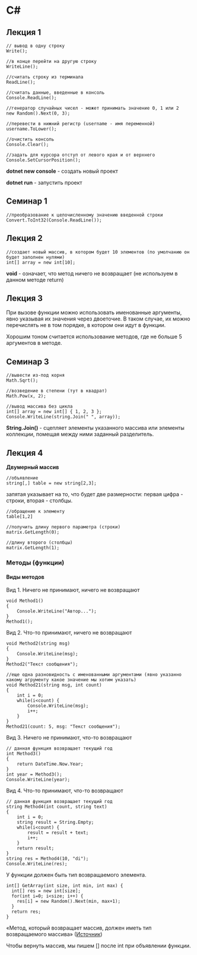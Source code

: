# C#
## Лекция 1
```
// вывод в одну строку
Write();

//в конце перейти на другую строку
WriteLine();

//считать строку из терминала
ReadLine();

//считать данные, введенные в консоль
Console.ReadLine();

//генератор случайных чисел - может принимать значение 0, 1 или 2
new Random().Next(0, 3);
```
```
//перевести в нижний регистр (username - имя переменной)
username.ToLower();

//очистить консоль
Console.Clear();

//задать для курсора отступ от левого края и от верхнего
Console.SetCursorPosition();
```
**dotnet new console** - создать новый проект

**dotnet run** - запустить проект
## Семинар 1
```
//преобразование к целочисленному значению введенной строки
Convert.ToInt32(Console.ReadLine());
```
## Лекция 2
```
//создает новый массив, в котором будет 10 элементов (по умолчанию он будет заполнен нулями)
int[] array = new int[10];
```
**void** - означает, что метод ничего не возвращает (не используем в данном методе return)
## Лекция 3
При вызове функции можно использовать именованные аргументы, явно указывая их значения через двоеточие. В таком случае, их можно перечислять не в том порядке, в котором они идут в функции.

Хорошим тоном считается использование методов, где не больше 5 аргументов в методе.
## Семинар 3
```
//вывести из-под корня
Math.Sqrt();

//возведение в степени (тут в квадрат)
Math.Pow(x, 2);

//вывод массива без цикла
int[] array = new int[] { 1, 2, 3 };
Console.WriteLine(string.Join(" ", array));
```
**String.Join()** - сцепляет элементы указанного массива или элементы коллекции, помещая между ними заданный разделитель.
## Лекция 4
**Двумерный массив**
```
//объявление
string[,] table = new string[2,3];
```

запятая указывает на то, что будет две размерности:
первая цифра - строки, вторая - столбцы.
```
//обращение к элементу
table[1,2]

//получить длину первого параметра (строки)
matrix.GetLength(0);

//длину второго (столбцы)
matrix.GetLength(1);
```
### Методы (функции)
#### Виды методов
Вид 1. Ничего не принимают, ничего не возвращают
```
void Method1() 
{
	Console.WriteLine("Автор...");
}
Method1();
```
Вид 2. Что-то принимают, ничего не возвращают
```
void Method2(string msg) 
{
	Console.WriteLine(msg);
}
Method2("Текст сообщения");
```
```
//еще одна разновидность с именованными аргументами (явно указанно какому агрументу какое значение мы хотим указать)
void Method21(string msg, int count) 
{
	int i = 0;
	while(i<count) {
		Console.WriteLine(msg);
		i++;
	}
}
Method21(count: 5, msg: "Текст сообщения");
```

Вид 3. Ничего не принимают, что-то возвращают
```
// данная функция возвращает текущий год
int Method3() 
{
	return DateTime.Now.Year;
}
int year = Method3();
Console.WriteLine(year);
```

Вид 4. Что-то принимают, что-то возвращают
```
// данная функция возвращает текущий год
string Method4(int count, string text) 
{
	int i = 0;
	string result = String.Empty;
	while(i<count) {
		result = result + text; 
		i++;
	}
	return result;
}
string res = Method4(10, "di");
Console.WriteLine(res);
```
У функции должен быть тип возвращаемого элемента.
```
int[] GetArray(int size, int min, int max) {
  int[] res = new int[size];
  for(int i=0; i<size; i++) {
    res[i] = new Random().Next(min, max+1);
  }
  return res;
}
```
«Метод, который возвращает массив, должен иметь тип возвращаемого массива»
([Источник](http://fb3809fm.bget.ru/_csharp/221.php))

Чтобы вернуть массив, мы пишем [] после int при объявлении функции.

	


	


